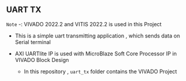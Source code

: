 ## UART TX 

 `Note` -: VIVADO 2022.2 and VITIS 2022.2 is used in this Project

- This is a simple uart transmitting application , which sends data on Serial terminal 
- AXI UARTlite IP is used with MicroBlaze Soft Core Processor IP in VIVADO Block Design

  - In this repository , `uart_tx` folder contains the VIVADO Project
 